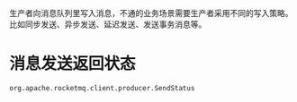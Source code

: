 生产者向消息队列里写入消息，不通的业务场景需要生产者采用不同的写入策略。比如同步发送、异步发送、延迟发送、发送事务消息等。

# 消息发送返回状态

`org.apache.rocketmq.client.producer.SendStatus`




